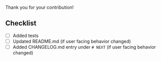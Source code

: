 Thank you for your contribution!

## Checklist
- [ ] Added tests
- [ ] Updated README.md (if user facing behavior changed)
- [ ] Added CHANGELOG.md entry under `# NEXT` (if user facing behavior changed)
